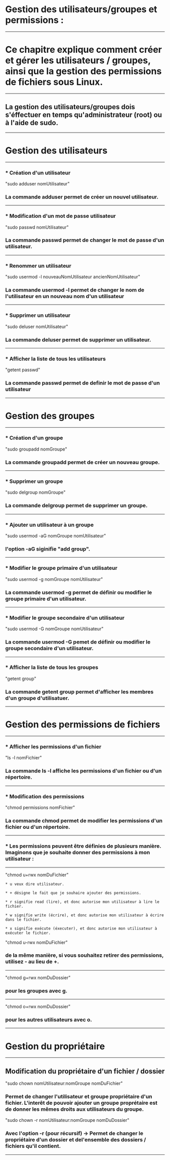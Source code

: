 # **Gestion des utilisateurs/groupes et permissions :**
---

# **Ce chapitre explique comment créer et gérer les utilisateurs / groupes, ainsi que la gestion des permissions de fichiers sous Linux.**
---

## **La gestion des utilisateurs/groupes dois s'éffectuer en temps qu'administrateur (root) ou à l'aide de sudo.**
---


# **Gestion des utilisateurs**
---


### * Création d'un utilisateur


"sudo adduser nomUtilisateur"


### **La commande adduser permet de créer un nouvel utilisateur.**
---


### * Modification d'un mot de passe utilisateur


"sudo passwd nomUtilisateur"


### **La commande passwd permet de changer le mot de passe d'un utilisateur.**
---


### * Renommer un utilisateur


"sudo usermod -l nouveauNomUtilisateur ancienNomUtilisateur"


### **La commande usermod -l permet de changer le nom de l'utilisateur en un nouveau nom d'un utilisateur**
---


### * Supprimer un utilisateur


"sudo deluser nomUtilisateur"


### **La commande deluser permet de supprimer un utilisateur.**
---


### * Afficher la liste de tous les utilisateurs


"getent passwd"


### **La commande passwd permet de definir le mot de passe d'un utilisateur**
---


# **Gestion des groupes**
---


### * Création d'un groupe


"sudo groupadd nomGroupe"


### **La commande groupadd permet de créer un nouveau groupe.**
---


### * Supprimer un groupe


"sudo delgroup nomGroupe"


### **La commande delgroup permet de supprimer un groupe.**
---


### * Ajouter un utilisateur à un groupe


"sudo usermod -aG nomGroupe nomUtilisateur"


### **l'option -aG siginifie "add group".**
---


### * Modifier le groupe primaire d'un utilisateur


"sudo usermod -g nomGroupe nomUtilisateur"


### **La commande usermod -g permet de définir ou modifier le groupe primaire d'un utilisateur.**
---


### * Modifier le groupe secondaire d'un utilisateur


"sudo usermod -G nomGroupe nomUtilisateur"


### **La commande usermod -G pemet de définir ou modifier le groupe secondaire d'un utilisateur.**
---


### * Afficher la liste de tous les groupes


"getent group"


### **La commande getent group permet d'afficher les membres d'un groupe d'utilisatuer.**
---


# **Gestion des permissions de fichiers**
---


### * Afficher les permissions d'un fichier


"ls -l nomFichier"


### **La commande ls -l affiche les permissions d'un fichier ou d'un répertoire.**
---


### * Modification des permissions


"chmod permissions nomFichier"


### **La commande chmod permet de modifier les permissions d'un fichier ou d'un répertoire.**
---


### * Les permissions peuvent être définies de plusieurs manière. Imaginons que je souhaite donner des permissions à mon utilisateur :
---


"chmod u+rwx nomDuFichier"


    * u veux dire utilisateur.

    * + désigne le fait que je souhaire ajouter des permissions.

    * r signifie read (lire), et donc autorise mon utilisateur à lire le fichier.

    * w signifie write (écrire), et donc autorise mon utilisateur à écrire dans le fichier.

    * x signifie exécute (éxecuter), et donc autorise mon utilisateur à exécuter le fichier.


"chmod u-rwx nomDuFichier"


### **de la même manière, si vous souhaitez retirer des permissions, utilisez - au lieu de +.**
---


"chmod g+rwx nomDuDossier"


### **pour les groupes avec g.**
---


"chmod o+rwx nomDuDossier"


### **pour les autres utilisateurs avec o.**
---


# **Gestion du propriétaire**
---


## **Modification du propriétaire d'un fichier / dossier**


"sudo chown nomUtilisateur:nomGroupe nomDuFichier"


### **Permet de changer l'utilisateur et groupe propriétaire d'un fichier. L'interêt de pouvoir ajouter un groupe proprétaire est de donner les mêmes droits aux utilisateurs du groupe.**


"sudo chown -r nomUtilisateur:nomGroupe nomDuDossier"


### **Avec l'option -r (pour récursif) -> Permet de changer le propriétaire d'un dossier et del'ensemble des dossiers / fichiers qu'il contient.**
---